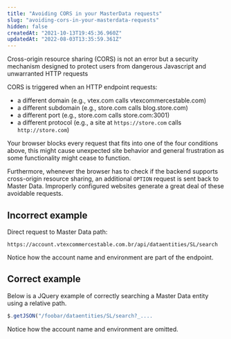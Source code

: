```yaml
---
title: "Avoiding CORS in your MasterData requests"
slug: "avoiding-cors-in-your-masterdata-requests"
hidden: false
createdAt: "2021-10-13T19:45:36.960Z"
updatedAt: "2022-08-03T13:35:59.361Z"
---
```

Cross-origin resource sharing (CORS) is not an error but a security mechanism designed to protect users from dangerous Javascript and unwarranted HTTP requests

CORS is triggered when an HTTP endpoint requests:

- a different domain (e.g., vtex.com calls vtexcommercestable.com)
- a different subdomain (e.g., store.com calls blog.store.com)
- a different port (e.g., store.com calls store.com:3001)
- a different protocol (e.g., a site at `https://store.com` calls `http://store.com`)

Your browser blocks every request that fits into one of the four conditions above, this might cause unexpected site behavior and general frustration as some functionality might cease to function.

Furthermore, whenever the browser has to check if the backend supports cross-origin resource sharing, an additional `OPTION` request is sent back to Master Data.  Improperly configured websites generate a great deal of these avoidable requests.

## Incorrect example

Direct request to Master Data path:

```
https://account.vtexcommercestable.com.br/api/dataentities/SL/search
```

Notice how the account name and environment are part of the endpoint.

## Correct example

Below is a JQuery example of correctly searching a Master Data entity using a relative path.

```js
$.getJSON("/foobar/dataentities/SL/search?_....
```

Notice how the account name and environment are omitted.

